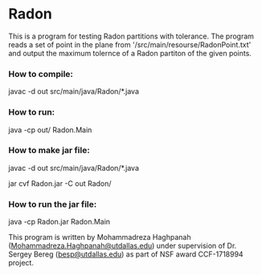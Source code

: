 # Radon

This is a program for testing Radon partitions with tolerance.
The program reads a set of point in the plane from '/src/main/resourse/RadonPoint.txt' and output the maximum tolernce of a Radon partiton of the given points. 

### How to compile:
javac -d out src/main/java/Radon/*.java

### How to run:
java -cp out/ Radon.Main

### How to make jar file:
javac -d out src/main/java/Radon/*.java

jar cvf Radon.jar -C out Radon/

### How to run the jar file:
java -cp Radon.jar Radon.Main

This program is written by Mohammadreza Haghpanah (Mohammadreza.Haghpanah@utdallas.edu) under supervision of Dr. Sergey Bereg (besp@utdallas.edu) as part of NSF award CCF-1718994 project.
